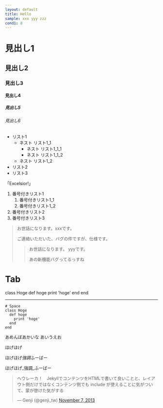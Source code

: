 ```yaml
---
layout: default
title: Hello
sample: xxx yyy zzz
cond1: 8
---
```

# 見出し1
## 見出し2
### 見出し3
#### 見出し4
##### 見出し5
###### 見出し6

- リスト1
   - ネスト リスト1_1
      - ネスト リスト1_1_1
      - ネスト リスト1_1_2
   - ネスト リスト1_2
- リスト2
- リスト3

「Excelsior!」

1. 番号付きリスト1
   1. 番号付きリスト1_1
   2. 番号付きリスト1_2
2. 番号付きリスト2
3. 番号付きリスト3

> お世話になります。xxxです。
> 
> ご連絡いただいた、バグの件ですが、仕様です。
>> お世話になります。 yyyです。
>> 
>> あの新機能バグってるっすね

   # Tab
   class Hoge
      def hoge
      	  print 'hoge'
      end
   end

---

    # Space
    class Hoge
      def hoge
        print 'hoge'
      end
    end

あめんぼあかいな
あいうえお

ほげほげ

ほげほげ*強調*ふーばー

ほげほげ_強調_ふーばー

<blockquote class="twitter-tweet"><p>ヘウレーカ！　JekyllでコンテンツをHTMLで書いて良いことと、レイアウト側だけではなくコンテンツ側でも include が使えることに気がついて、蒙が啓けた気がする</p>&mdash; Genji (@genji_tw) <a href="https://twitter.com/genji_tw/statuses/398471861828206592">November 7, 2013</a></blockquote>
<script async src="//platform.twitter.com/widgets.js" charset="utf-8"></script>